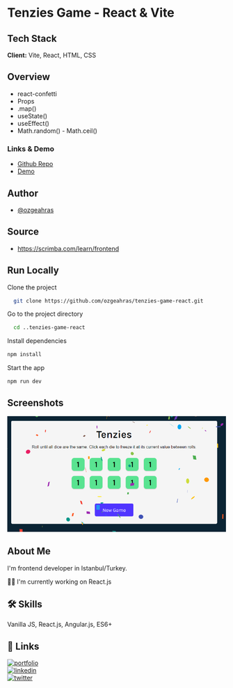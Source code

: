 # Tenzies Game - React & Vite

## Tech Stack

**Client:** Vite, React, HTML, CSS

## Overview

- react-confetti
- Props
- .map()
- useState()
- useEffect()
- Math.random() - Math.ceil()

### Links & Demo

- [Github Repo](https://github.com/ozgeahras/tenzies-game-react)
- [Demo](https://ozgeahras.github.io/tenzies-game-react/)

## Author

- [@ozgeahras](https://github.com/ozgeahras)

## Source

- https://scrimba.com/learn/frontend

## Run Locally

Clone the project

```bash
  git clone https://github.com/ozgeahras/tenzies-game-react.git

```

Go to the project directory

```bash
  cd ..tenzies-game-react
```

Install dependencies

```bash
npm install
```

Start the app

```bash
npm run dev
```

## Screenshots

![App Screenshot](https://raw.githubusercontent.com/ozgeahras/tenzies-game-react/master/dist/screenshot.png)

## About Me

I'm frontend developer in Istanbul/Turkey.

👩‍💻 I'm currently working on React.js

## 🛠 Skills

Vanilla JS, React.js, Angular.js, ES6+

## 🔗 Links

[![portfolio](https://img.shields.io/badge/my_portfolio-1DA1F2?style=for-the-badge&logo=ko-fi&logoColor=white)](https://ozgeahras.com/)  
[![linkedin](https://img.shields.io/badge/linkedin-0A66C2?style=for-the-badge&logo=linkedin&logoColor=white)](https://www.linkedin.com/in/ozgeahras/)  
[![twitter](https://img.shields.io/badge/github-000?style=for-the-badge&logo=github&logoColor=white)](https://github.com/ozgeahras/)
